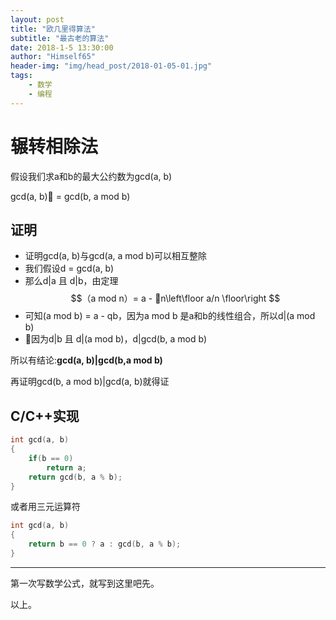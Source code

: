 ```yaml
---
layout: post
title: "欧几里得算法"
subtitle: "最古老的算法"
date: 2018-1-5 13:30:00
author: "Himself65"
header-img: "img/head_post/2018-01-05-01.jpg"
tags: 
    - 数学
    - 编程
---
```

# 辗转相除法

假设我们求a和b的最大公约数为gcd(a, b)

gcd(a, b) = gcd(b, a mod b)

## 证明

- 证明gcd(a, b)与gcd(a, a mod b)可以相互整除
- 我们假设d = gcd(a, b)
- 那么d|a 且 d|b，由定理 $$（a mod n）= a - n\left\floor a/n \floor\right $$
- 可知(a mod b) = a - qb，因为a mod b 是a和b的线性组合，所以d|(a mod b)
- 因为d|b 且 d|(a mod b)，d|gcd(b, a mod b)

所以有结论:**gcd(a, b)|gcd(b,a mod b)**

再证明gcd(b, a mod b)|gcd(a, b)就得证

## C/C++实现

``` C++
int gcd(a, b)
{
    if(b == 0)
        return a;
    return gcd(b, a % b);
}
```

或者用三元运算符

``` C++
int gcd(a, b)
{
    return b == 0 ? a : gcd(b, a % b);
}
```

---

第一次写数学公式，就写到这里吧先。

以上。